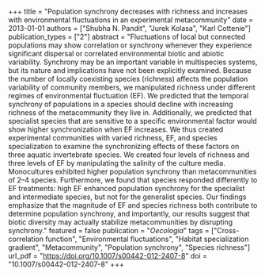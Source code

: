 +++
title = "Population synchrony decreases with richness and increases with environmental fluctuations in an experimental metacommunity"
date = 2013-01-01
authors = ["Shubha N. Pandit", "Jurek Kolasa", "Karl Cottenie"]
publication_types = ["2"]
abstract = "Fluctuations of local but connected populations may show correlation or synchrony whenever they experience significant dispersal or correlated environmental biotic and abiotic variability. Synchrony may be an important variable in multispecies systems, but its nature and implications have not been explicitly examined. Because the number of locally coexisting species (richness) affects the population variability of community members, we manipulated richness under different regimes of environmental fluctuation (EF). We predicted that the temporal synchrony of populations in a species should decline with increasing richness of the metacommunity they live in. Additionally, we predicted that specialist species that are sensitive to a specific environmental factor would show higher synchronization when EF increases. We thus created experimental communities with varied richness, EF, and species specialization to examine the synchronizing effects of these factors on three aquatic invertebrate species. We created four levels of richness and three levels of EF by manipulating the salinity of the culture media. Monocultures exhibited higher population synchrony than metacommunities of 2–4 species. Furthermore, we found that species responded differently to EF treatments: high EF enhanced population synchrony for the specialist and intermediate species, but not for the generalist species. Our findings emphasize that the magnitude of EF and species richness both contribute to determine population synchrony, and importantly, our results suggest that biotic diversity may actually stabilize metacommunities by disrupting synchrony."
featured = false
publication = "*Oecologia*"
tags = ["Cross-correlation function", "Environmental fluctuations", "Habitat specialization gradient", "Metacommunity", "Population synchrony", "Species richness"]
url_pdf = "https://doi.org/10.1007/s00442-012-2407-8"
doi = "10.1007/s00442-012-2407-8"
+++

